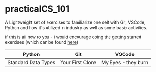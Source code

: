 # practicalCS_101

A Lightweight set of exercises to familiarize one self with Git, VSCode, Python and how it's utilized in industry as well as some basic activities.

If this is all new to you - I would encourage doing the getting started exercises (which can be found [here](source/2021/gettingStarted.md))

| Python              | Git              | VSCode              |
| ------------------- | ---------------- | ------------------- |
| Standard Data Types | Your First Clone | My Eyes - they burn |
